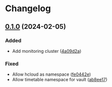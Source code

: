 # Changelog

## [0.1.0](https://github.com/2martens/terraform/compare/v0.0.1...v0.1.0) (2024-02-05)


### Added

* Add monitoring cluster ([4a09d2a](https://github.com/2martens/terraform/commit/4a09d2afbe1f635bc529f22cace20ffea6c56dcc))


### Fixed

* Allow hcloud as namespace ([fe0442e](https://github.com/2martens/terraform/commit/fe0442e4ba59c687db0a3662843a8afa49cf4a33))
* Allow timetable namespace for vault ([ab8ee17](https://github.com/2martens/terraform/commit/ab8ee17866f7674edde5810a25d5b4b3d06c1862))

